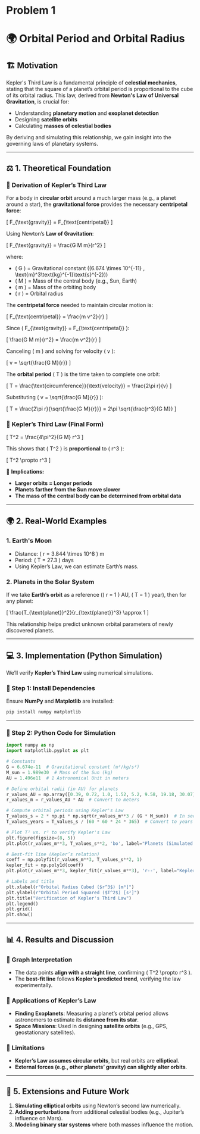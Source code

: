 # Problem 1
# 🌍 **Orbital Period and Orbital Radius**  

## 🏗 **Motivation**  

Kepler's Third Law is a fundamental principle of **celestial mechanics**, stating that the square of a planet’s orbital period is proportional to the cube of its orbital radius. This law, derived from **Newton's Law of Universal Gravitation**, is crucial for:  
- Understanding **planetary motion** and **exoplanet detection**  
- Designing **satellite orbits**  
- Calculating **masses of celestial bodies**  

By deriving and simulating this relationship, we gain insight into the governing laws of planetary systems.  

---

## ⚖ **1. Theoretical Foundation**  

### 📜 **Derivation of Kepler’s Third Law**  

For a body in **circular orbit** around a much larger mass (e.g., a planet around a star), the **gravitational force** provides the necessary **centripetal force**:

\[
F_{\text{gravity}} = F_{\text{centripetal}}
\]

Using Newton’s **Law of Gravitation**:

\[
F_{\text{gravity}} = \frac{G M m}{r^2}
\]

where:
- \( G \) = Gravitational constant (\(6.674 \times 10^{-11} \, \text{m}^3\text{kg}^{-1}\text{s}^{-2}\))  
- \( M \) = Mass of the central body (e.g., Sun, Earth)  
- \( m \) = Mass of the orbiting body  
- \( r \) = Orbital radius  

The **centripetal force** needed to maintain circular motion is:

\[
F_{\text{centripetal}} = \frac{m v^2}{r}
\]

Since \( F_{\text{gravity}} = F_{\text{centripetal}} \):

\[
\frac{G M m}{r^2} = \frac{m v^2}{r}
\]

Canceling \( m \) and solving for velocity \( v \):

\[
v = \sqrt{\frac{G M}{r}}
\]

The **orbital period** \( T \) is the time taken to complete one orbit:

\[
T = \frac{\text{circumference}}{\text{velocity}} = \frac{2\pi r}{v}
\]

Substituting \( v = \sqrt{\frac{G M}{r}} \):

\[
T = \frac{2\pi r}{\sqrt{\frac{G M}{r}}} = 2\pi \sqrt{\frac{r^3}{G M}}
\]

### 🔹 **Kepler’s Third Law (Final Form)**  
\[
T^2 = \frac{4\pi^2}{G M} r^3
\]

This shows that \( T^2 \) is **proportional** to \( r^3 \):

\[
T^2 \propto r^3
\]

🔹 **Implications:**  
- **Larger orbits = Longer periods**  
- **Planets farther from the Sun move slower**  
- **The mass of the central body can be determined from orbital data**  

---

## 🌍 **2. Real-World Examples**  

### **1. Earth's Moon**  
- Distance: \( r = 3.844 \times 10^8 \) m  
- Period: \( T = 27.3 \) days  
- Using Kepler’s Law, we can estimate Earth’s mass.  

### **2. Planets in the Solar System**  
If we take **Earth’s orbit** as a reference (\( r = 1 \) AU, \( T = 1 \) year), then for any planet:  

\[
\frac{T_{\text{planet}}^2}{r_{\text{planet}}^3} \approx 1
\]

This relationship helps predict unknown orbital parameters of newly discovered planets.

---

## 💻 **3. Implementation (Python Simulation)**  

We’ll verify **Kepler’s Third Law** using numerical simulations.  

### **📌 Step 1: Install Dependencies**  
Ensure **NumPy** and **Matplotlib** are installed:

```bash
pip install numpy matplotlib
```

---

### **📌 Step 2: Python Code for Simulation**  

```python
import numpy as np
import matplotlib.pyplot as plt

# Constants
G = 6.674e-11  # Gravitational constant (m³/kg/s²)
M_sun = 1.989e30  # Mass of the Sun (kg)
AU = 1.496e11  # 1 Astronomical Unit in meters

# Define orbital radii (in AU) for planets
r_values_AU = np.array([0.39, 0.72, 1.0, 1.52, 5.2, 9.58, 19.18, 30.07])  # Mercury to Neptune
r_values_m = r_values_AU * AU  # Convert to meters

# Compute orbital periods using Kepler's Law
T_values_s = 2 * np.pi * np.sqrt(r_values_m**3 / (G * M_sun))  # In seconds
T_values_years = T_values_s / (60 * 60 * 24 * 365)  # Convert to years

# Plot T² vs. r³ to verify Kepler's Law
plt.figure(figsize=(8, 5))
plt.plot(r_values_m**3, T_values_s**2, 'bo', label="Planets (Simulated Data)")

# Best-fit line (Kepler’s relation)
coeff = np.polyfit(r_values_m**3, T_values_s**2, 1)
kepler_fit = np.poly1d(coeff)
plt.plot(r_values_m**3, kepler_fit(r_values_m**3), 'r--', label="Kepler's Law Fit")

# Labels and title
plt.xlabel(r"Orbital Radius Cubed ($r^3$) [m³]")
plt.ylabel(r"Orbital Period Squared ($T^2$) [s²]")
plt.title("Verification of Kepler's Third Law")
plt.legend()
plt.grid()
plt.show()
```

---

## 📊 **4. Results and Discussion**  

### 🔹 **Graph Interpretation**
- The data points **align with a straight line**, confirming \( T^2 \propto r^3 \).  
- The **best-fit line** follows **Kepler’s predicted trend**, verifying the law experimentally.  

### 🔹 **Applications of Kepler’s Law**
- **Finding Exoplanets**: Measuring a planet’s orbital period allows astronomers to estimate its **distance from its star**.  
- **Space Missions**: Used in designing **satellite orbits** (e.g., GPS, geostationary satellites).  

### 🔹 **Limitations**
- **Kepler’s Law assumes circular orbits**, but real orbits are **elliptical**.  
- **External forces (e.g., other planets’ gravity) can slightly alter orbits**.  

---

## 🚀 **5. Extensions and Future Work**  
1. **Simulating elliptical orbits** using Newton’s second law numerically.  
2. **Adding perturbations** from additional celestial bodies (e.g., Jupiter’s influence on Mars).  
3. **Modeling binary star systems** where both masses influence the motion.  

